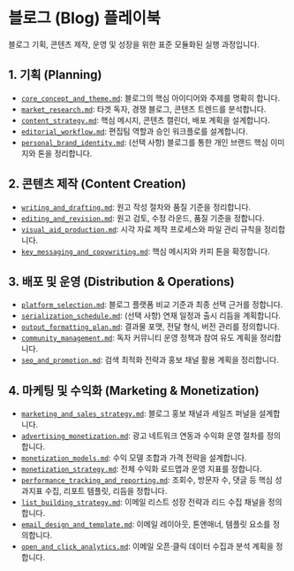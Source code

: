 # 블로그 (Blog) 플레이북

블로그 기획, 콘텐츠 제작, 운영 및 성장을 위한 표준 모듈화된 실행 과정입니다.

## 1. 기획 (Planning)

* [`core_concept_and_theme.md`](../modules/core_concept_and_theme.md): 블로그의 핵심 아이디어와 주제를 명확히 합니다.
* [`market_research.md`](../modules/market_research.md): 타겟 독자, 경쟁 블로그, 콘텐츠 트렌드를 분석합니다.
* [`content_strategy.md`](../modules/content_strategy.md): 핵심 메시지, 콘텐츠 캘린더, 배포 계획을 설계합니다.
* [`editorial_workflow.md`](../modules/editorial_workflow.md): 편집팀 역할과 승인 워크플로를 설계합니다.
* [`personal_brand_identity.md`](../modules/personal_brand_identity.md): (선택 사항) 블로그를 통한 개인 브랜드 핵심 이미지와 톤을 정리합니다.

## 2. 콘텐츠 제작 (Content Creation)

* [`writing_and_drafting.md`](../modules/writing_and_drafting.md): 원고 작성 절차와 품질 기준을 정리합니다.
* [`editing_and_revision.md`](../modules/editing_and_revision.md): 원고 검토, 수정 라운드, 품질 기준을 정합니다.
* [`visual_aid_production.md`](../modules/visual_aid_production.md): 시각 자료 제작 프로세스와 파일 관리 규칙을 정리합니다.
* [`key_messaging_and_copywriting.md`](../modules/key_messaging_and_copywriting.md): 핵심 메시지와 카피 톤을 확정합니다.

## 3. 배포 및 운영 (Distribution & Operations)

* [`platform_selection.md`](../modules/platform_selection.md): 블로그 플랫폼 비교 기준과 최종 선택 근거를 정합니다.
* [`serialization_schedule.md`](../modules/serialization_schedule.md): (선택 사항) 연재 일정과 출시 리듬을 계획합니다.
* [`output_formatting_plan.md`](../modules/output_formatting_plan.md): 결과물 포맷, 전달 형식, 버전 관리를 정의합니다.
* [`community_management.md`](../modules/community_management.md): 독자 커뮤니티 운영 정책과 참여 유도 계획을 정리합니다.
* [`seo_and_promotion.md`](../modules/seo_and_promotion.md): 검색 최적화 전략과 홍보 채널 활용 계획을 정리합니다.

## 4. 마케팅 및 수익화 (Marketing & Monetization)

* [`marketing_and_sales_strategy.md`](../modules/marketing_and_sales_strategy.md): 블로그 홍보 채널과 세일즈 퍼널을 설계합니다.
* [`advertising_monetization.md`](../modules/advertising_monetization.md): 광고 네트워크 연동과 수익화 운영 절차를 정의합니다.
* [`monetization_models.md`](../modules/monetization_models.md): 수익 모델 조합과 가격 전략을 설계합니다.
* [`monetization_strategy.md`](../modules/monetization_strategy.md): 전체 수익화 로드맵과 운영 지표를 정합니다.
* [`performance_tracking_and_reporting.md`](../modules/performance_tracking_and_reporting.md): 조회수, 방문자 수, 댓글 등 핵심 성과지표 수집, 리포트 템플릿, 리듬을 정합니다.
* [`list_building_strategy.md`](../modules/list_building_strategy.md): 이메일 리스트 성장 전략과 리드 수집 채널을 정의합니다.
* [`email_design_and_template.md`](../modules/email_design_and_template.md): 이메일 레이아웃, 톤앤매너, 템플릿 요소를 정의합니다.
* [`open_and_click_analytics.md`](../modules/open_and_click_analytics.md): 이메일 오픈·클릭 데이터 수집과 분석 계획을 정합니다.
